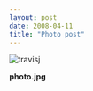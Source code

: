 ```yaml
---
layout: post
date: 2008-04-11
title: "Photo post"
---
```

![travisj](/images/06c061b119634b0aee2d66262c81ed91239cc37d3e5f96e0583c74bf2e9055b7.jpg)

<b>photo.jpg</b>